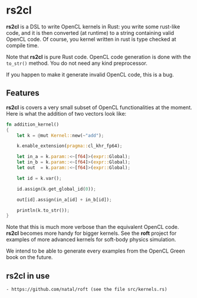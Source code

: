 # rs2cl

**rs2cl** is a DSL to write OpenCL kernels in Rust: you write some rust-like code, and it is then
converted (at runtime) to a string containing valid OpenCL code. Of course, you kernel written in
rust is type checked at compile time.

Note that **rs2cl** is pure Rust code. OpenCL code generation is done with the `to_str()` method.
You do not need any kind preprocessor.

If you happen to make it generate invalid OpenCL code, this is a bug.

## Features
**rs2cl** is covers a very small subset of OpenCL functionalities at the moment.
Here is what the addition of two vectors look like:

```rust
fn addition_kernel()
{
    let k = @mut Kernel::new(~"add");

    k.enable_extension(pragma::cl_khr_fp64);

    let in_a = k.param::<~[f64]>(expr::Global);
    let in_b = k.param::<~[f64]>(expr::Global);
    let out  = k.param::<~[f64]>(expr::Global);

    let id = k.var();

    id.assign(k.get_global_id(0));

    out[id].assign(in_a[id] + in_b[id]);

    println(k.to_str());
}
```

Note that this is much more verbose than the equivalent OpenCL code. **rs2cl** becomes more
handy for bigger kernels. See the **roft** project for examples of more advanced kernels for
soft-body physics simulation.

We intend to be able to generate every examples from the OpenCL Green book on the future.


## rs2cl in use
    - https://github.com/natal/roft (see the file src/kernels.rs)
